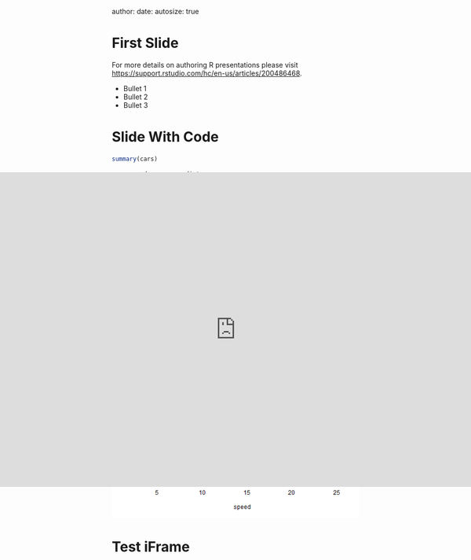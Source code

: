 <style>
  
#test {
  position: absolute;
  top: 10%; 
  left: 0%;
  min-width: 40rem; 
  min-height: 40rem; 
  overflow: hidden;
}
</style>


test
========================================================
author: 
date: 
autosize: true

First Slide
========================================================

For more details on authoring R presentations please visit <https://support.rstudio.com/hc/en-us/articles/200486468>.

- Bullet 1
- Bullet 2
- Bullet 3

Slide With Code
========================================================


```r
summary(cars)
```

```
     speed           dist       
 Min.   : 4.0   Min.   :  2.00  
 1st Qu.:12.0   1st Qu.: 26.00  
 Median :15.0   Median : 36.00  
 Mean   :15.4   Mean   : 42.98  
 3rd Qu.:19.0   3rd Qu.: 56.00  
 Max.   :25.0   Max.   :120.00  
```

Slide With Plot
========================================================

![plot of chunk unnamed-chunk-2](presenttest-figure/unnamed-chunk-2-1.png)


Test iFrame
========================================================

<iframe id='test' width="100%" height="520" frameborder="0" src="https://nycplanning.carto.com/u/dcptransportation/builder/37b19307-b396-429f-8aff-0a430a7490c6/embed" allowfullscreen webkitallowfullscreen mozallowfullscreen oallowfullscreen msallowfullscreen></iframe>
